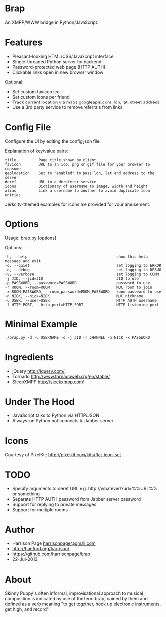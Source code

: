 Brap
====

An XMPP/WWW bridge in Python/JavaScript. 

Features
========

- Pleasant-looking HTML/CSS/JavaScript interface
- Single-threaded Python server for backend
- Password-protected web page (HTTP AUTH)
- Clickable links open in new browser window

Optional:

- Set custom favicon.ico
- Set custom icons per friend
- Track current location via maps.googleapis.com: lon, lat, street address
- Use a 3rd party service to remove referrals from links

Config File
===========

Configure the UI by editing the config.json file. 

Explanation of key/value pairs:

    title          Page title shown by client
    favicon        URL to an ico, png or gif file for your browser to consume
    geolocation    Set to "enabled" to pass lon, lat and address to the server
    deref          URL to a dereferer service
    icons          Dictionary of username to image, width and height
    alias          Link a username to another to avoid duplicate icon entries

Jerkcity-themed examples for icons are provided for your amusement. 

Options
=======

Usage: brap.py [options]

Options:

    -h, --help                                        show this help message and exit
    -q, --quiet                                       set logging to ERROR
    -d, --debug                                       set logging to DEBUG
    -v, --verbose                                     set logging to COMM
    -j JID, --jid=JID                                 JID to use
    -p PASSWORD, --password=PASSWORD                  password to use
    -r ROOM, --room=ROOM                              MUC room to join
    -x ROOM_PASSWORD, --room_password=ROOM_PASSWORD   room password to use
    -n NICK, --nick=NICK                              MUC nickname
    -u USER, --user=USER                              HTTP AUTH username
    -l HTTP_PORT, --http_port=HTTP_PORT               HTTP listening port

Minimal Example
===============

    ./brap.py -d -u USERNAME -q -j JID -r CHANNEL -n NICK -x PASSWORD

Ingredients
===========

- jQuery http://jquery.com/
- Tornado http://www.tornadoweb.org/en/stable/
- SleepXMPP http://sleekxmpp.com/

Under The Hood
==============

- JavaScript talks to Python via HTTP/JSON
- Always-on Python bot connects to Jabber server

Icons
=====

Courtesy of PixelKit: http://pixelkit.com/kits/flat-icon-set

TODO
====

- Specify arguments to deref URL e.g. http://whatever/?url=%%URL%% or something
- Separate HTTP AUTH password from Jabber server password
- Support for replying to private messages
- Support for multiple rooms

Author
======

- Harrison Page <harrisonpage@gmail.com>
- http://hanford.org/harrison/
- https://github.com/harrisonpage/brap
- 22-Jul-2013

About
=====

Skinny Puppy's often informal, improvisational approach to musical composition is indicated by use of the term brap, coined by them and defined as a verb meaning "to get together, hook up electronic instruments, get high, and record".
